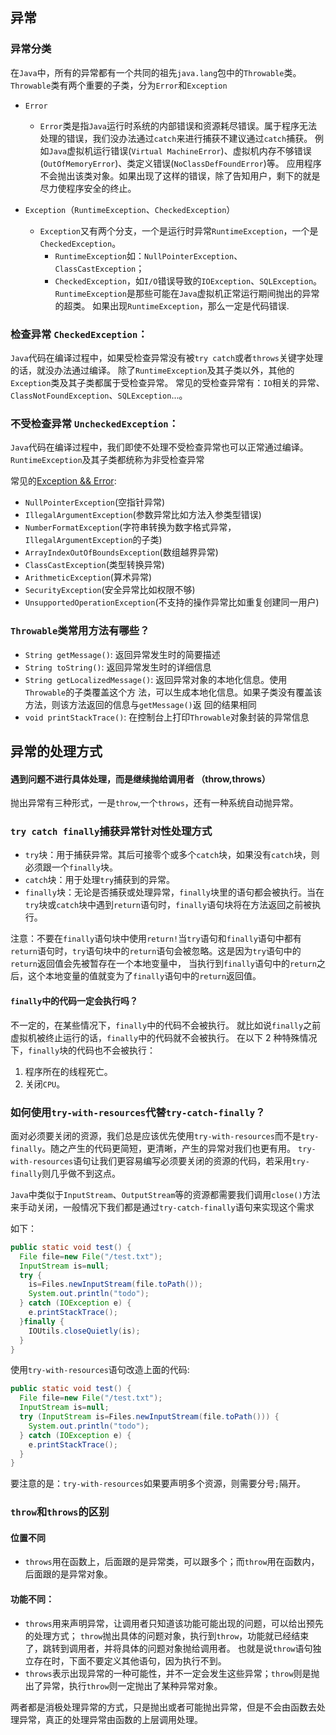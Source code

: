 ## 异常

### 异常分类
在`Java`中，所有的异常都有⼀个共同的祖先`java.lang`包中的`Throwable`类。
`Throwable`类有两个重要的⼦类，分为`Error`和`Exception`

- `Error`
  - `Error`类是指`Java`运行时系统的内部错误和资源耗尽错误。属于程序⽆法处理的错误，我们没办法通过`catch`来进⾏捕获不建议通过`catch`捕获。
  例如`Java`虚拟机运⾏错误(`Virtual MachineError`)、虚拟机内存不够错误(`OutOfMemoryError`)、类定义错误(`NoClassDefFoundError`)等。
  应用程序不会抛出该类对象。如果出现了这样的错误，除了告知用户，剩下的就是尽力使程序安全的终止。

- `Exception`（`RuntimeException`、`CheckedException`）
  - `Exception`又有两个分支，一个是运行时异常`RuntimeException`，一个是`CheckedException`。
    - `RuntimeException`如：`NullPointerException`、`ClassCastException`；
    - `CheckedException`，如`I/O`错误导致的`IOException`、`SQLException`。
    `RuntimeException`是那些可能在`Java`虚拟机正常运行期间抛出的异常的超类。
    如果出现`RuntimeException`，那么一定是代码错误.

### 检查异常 `CheckedException`：
`Java`代码在编译过程中，如果受检查异常没有被`try catch`或者`throws`关键字处理的话，就没办法通过编译。
除了`RuntimeException`及其⼦类以外，其他的`Exception`类及其⼦类都属于受检查异常。
常⻅的受检查异常有：`IO`相关的异常、`ClassNotFoundException`、`SQLException`...。

### 不受检查异常 `UncheckedException`：
`Java`代码在编译过程中，我们即使不处理不受检查异常也可以正常通过编译。
`RuntimeException`及其⼦类都统称为⾮受检查异常

常⻅的[Exception && Error](exception_error.md):
- `NullPointerException`(空指针异常)
- `IllegalArgumentException`(参数异常比如方法入参类型错误)
- `NumberFormatException`(字符串转换为数字格式异常，`IllegalArgumentException`的⼦类)
- `ArrayIndexOutOfBoundsException`(数组越界异常)
- `ClassCastException`(类型转换异常)
- `ArithmeticException`(算术异常)
- `SecurityException`(安全异常比如权限不够)
- `UnsupportedOperationException`(不⽀持的操作异常比如重复创建同⼀用户)

### `Throwable`类常用方法有哪些？
- `String getMessage()`: 返回异常发生时的简要描述
- `String toString()`: 返回异常发生时的详细信息
- `String getLocalizedMessage()`: 返回异常对象的本地化信息。使用`Throwable`的⼦类覆盖这个方
法，可以生成本地化信息。如果⼦类没有覆盖该方法，则该方法返回的信息与`getMessage()`返
回的结果相同
- `void printStackTrace()`: 在控制台上打印`Throwable`对象封装的异常信息

## 异常的处理方式
#### 遇到问题不进行具体处理，而是继续抛给调用者 （throw,throws）
抛出异常有三种形式，一是`throw`,一个`throws`，还有一种系统自动抛异常。

### `try catch finally`捕获异常针对性处理方式
- `try`块：用于捕获异常。其后可接零个或多个`catch`块，如果没有`catch`块，则必须跟⼀个`finally`块。
- `catch`块：用于处理`try`捕获到的异常。
- `finally`块：⽆论是否捕获或处理异常，`finally`块⾥的语句都会被执⾏。当在`try`块或`catch`块中遇到`return`语句时，`finally`语句块将在方法返回之前被执⾏。
  
注意：不要在`finally`语句块中使用`return!`当`try`语句和`finally`语句中都有`return`语句时，`try`语句块中的`return`语句会被忽略。这是因为`try`语句中的`return`返回值会先被暂存在⼀个本地变量中，
当执⾏到`finally`语句中的`return`之后，这个本地变量的值就变为了`finally`语句中的`return`返回值。

#### `finally`中的代码⼀定会执⾏吗？
不⼀定的，在某些情况下，`finally`中的代码不会被执⾏。
就比如说`finally`之前虚拟机被终⽌运⾏的话，`finally`中的代码就不会被执⾏。
在以下 2 种特殊情况下，`finally`块的代码也不会被执⾏：
1. 程序所在的线程死亡。
2. 关闭`CPU`。

### 如何使用`try-with-resources`代替`try-catch-finally`？
⾯对必须要关闭的资源，我们总是应该优先使用`try-with-resources`而不是`try-finally`。随之产生的代码更简短，更清晰，产生的异常对我们也更有用。
`try-with-resources`语句让我们更容易编写必须要关闭的资源的代码，若采用`try-finally`则⼏乎做不到这点。

`Java`中类似于`InputStream`、`OutputStream`等的资源都需要我们调用`close()`方法来⼿动关闭，⼀般情况下我们都是通过`try-catch-finally`语句来实现这个需求

如下：
~~~java
public static void test() {
  File file=new File("/test.txt");
  InputStream is=null;
  try {
    is=Files.newInputStream(file.toPath());
    System.out.println("todo");
  } catch (IOException e) {
    e.printStackTrace();
  }finally {
    IOUtils.closeQuietly(is);
  }
}
~~~

使用`try-with-resources`语句改造上⾯的代码:
~~~java
public static void test() {
  File file=new File("/test.txt");
  InputStream is=null;
  try (InputStream is=Files.newInputStream(file.toPath())) {
    System.out.println("todo");
  } catch (IOException e) {
    e.printStackTrace();
  }
}
~~~
要注意的是：`try-with-resources`如果要声明多个资源，则需要分号`;`隔开。

### `throw`和`throws`的区别
#### 位置不同
- `throws`用在函数上，后面跟的是异常类，可以跟多个；而`throw`用在函数内，后面跟的是异常对象。

#### 功能不同：
- `throws`用来声明异常，让调用者只知道该功能可能出现的问题，可以给出预先的处理方式；
  `throw`抛出具体的问题对象，执行到`throw`，功能就已经结束了，跳转到调用者，并将具体的问题对象抛给调用者。
  也就是说`throw`语句独立存在时，下面不要定义其他语句，因为执行不到。
- `throws`表示出现异常的一种可能性，并不一定会发生这些异常；`throw`则是抛出了异常，执行`throw`则一定抛出了某种异常对象。

两者都是消极处理异常的方式，只是抛出或者可能抛出异常，但是不会由函数去处理异常，真正的处理异常由函数的上层调用处理。
